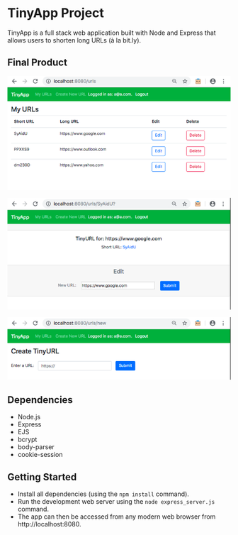 # TinyApp Project

TinyApp is a full stack web application built with Node and Express that allows users to shorten long URLs (à la bit.ly).

## Final Product

!["Screenshot: Urls page"](https://github.com/jamaal729/tinyapp/blob/master/docs/urls-page.png)

!["screenshot: View a url"](https://github.com/jamaal729/tinyapp/blob/master/docs/view-url.png)

!["Screenshot: Create a url"](https://github.com/jamaal729/tinyapp/blob/master/docs/create-url.png)


## Dependencies

- Node.js
- Express
- EJS
- bcrypt
- body-parser
- cookie-session

## Getting Started

- Install all dependencies (using the `npm install` command).
- Run the development web server using the `node express_server.js` command.
- The app can then be accessed from any modern web browser from http://localhost:8080.

